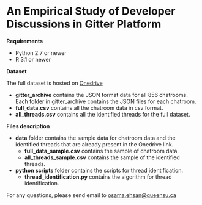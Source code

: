 # An Empirical Study of Developer Discussions in Gitter Platform #

**Requirements**
* Python 2.7 or newer
* R 3.1 or newer

**Dataset**

The full dataset is hosted on [Onedrive](https://queensuca-my.sharepoint.com/:f:/g/personal/18oe3_queensu_ca/Eu-imCR9xohNgwJD3edzYzsBVlgx6h-9N92tpgfe_Ty0_g?e=ls38OJ)

*  **gitter_archive** contains the JSON format data for all 856 chatrooms. Each folder in gitter_archive contains the JSON files for each chatroom.
*  **full_data.csv** contains all the chatroom data in csv format.
*  **all_threads.csv** contains all the identified threads for the full dataset.

**Files description**
*  **data** folder contains the sample data for chatroom data and the identified threads that are already present in the Onedrive link.
    * **full_data_sample.csv** contains the sample of chatroom data.
    * **all_threads_sample.csv** contains the sample of the identified threads.
*  **python scripts** folder contains the scripts for thread identification.
    * **thread_identification.py** contains the algorithm for thread identification.


For any questions, please send email to osama.ehsan@queensu.ca